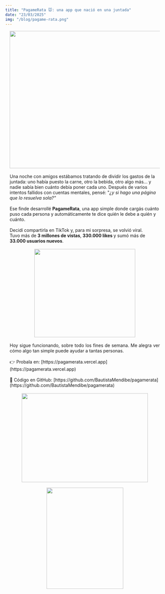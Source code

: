 ```yaml
---
title: "PagameRata 🐭: una app que nació en una juntada"
date: "23/03/2025"
img: "/blog/pagame-rata.png"
---
```



<div class="separator"><div class="separator" style="margin-left: 1em; margin-right: 1em;"><div style="text-align: center;"><img border="0" data-original-height="864" data-original-width="1274" height="434" src="https://blogger.googleusercontent.com/img/b/R29vZ2xl/AVvXsEiCv-GWabqoGjwt2fFRnikcbx4gB0u3kaWin81IBgP8shLzf1XbgFsdP8npbmxKemAUR2cwzi-sBX5yTnnTOXoyQzI7-7-zqx7JfWQ4VvN0cXc1B41T-rLoO4nQWsRHT2-nZ5QoVEnUTH25nqCXrXjxnQ31Kigyzc3tCF-pbrB8d9Y2EkjiECWVrfZyuvQ/w640-h434/Screenshot%202025-03-23%20131018.png" width="640" /></div><br /><div class="separator" style="clear: both;">Una noche con amigos estábamos tratando de dividir los gastos de la juntada: uno había puesto la carne, otro la bebida, otro algo más... y nadie sabía bien cuánto debía poner cada uno. Después de varios intentos fallidos con cuentas mentales, pensé: "<i>¿y si hago una página que lo resuelva sola?"</i></div><div class="separator" style="clear: both;"><br /></div><div class="separator" style="clear: both;">Ese finde desarrollé <b>PagameRata</b>, una app simple donde cargás cuánto puso cada persona y automáticamente te dice quién le debe a quién y cuánto.</div><div class="separator" style="clear: both;"><br /></div><div class="separator" style="clear: both;">Decidí compartirla en TikTok y, para mi sorpresa, se volvió viral.&nbsp;&nbsp;</div><div class="separator" style="clear: both;">Tuvo más de <b>3 millones de vistas</b>, <b>330.000 likes&nbsp;</b>y sumó más de <b>33.000 usuarios nuevos</b>.</div><div class="separator" style="clear: both;"><br /></div><div class="separator" style="clear: both; text-align: center;"><img border="0" data-original-height="736" data-original-width="843" height="279" src="https://blogger.googleusercontent.com/img/b/R29vZ2xl/AVvXsEh6ultew8nS-Dp4laIP7KtNfYDNmKjLYfNE-Ag3CYN12uvqEVv829proGmIhYFvnwDIBoWMqbf4rcEzfBo0Lx-jCOumUMmC5QPZRZiLzvXWW5sPc3IEj5Ty8gaLJ3YRVs_FaDidGada5c0kYivIjxtQ45Qf0fCmmQnkzNhYcMu43jwrXPiLt2fkQMNiFlo/w320-h279/Screenshot%202025-03-23%20131047.png" width="320" /></div><div class="separator" style="clear: both;"><br /></div><div class="separator" style="clear: both; text-align: justify;">Hoy sigue funcionando, sobre todo los fines de semana. Me alegra ver cómo algo tan simple puede ayudar a tantas personas.</div><div class="separator" style="clear: both; text-align: justify;"><br /></div><div class="separator" style="clear: both; text-align: left;">👉 Probala en: [https://pagamerata.vercel.app](https://pagamerata.vercel.app)&nbsp;&nbsp;</div><div class="separator" style="clear: both; text-align: left;"><br /></div><div class="separator" style="clear: both; text-align: left;">📂 Código en GitHub: [https://github.com/BautistaMendibe/pagamerata](https://github.com/BautistaMendibe/pagamerata)</div><br /></div></div><div class="separator" style="clear: both; text-align: center;"><a href="https://blogger.googleusercontent.com/img/b/R29vZ2xl/AVvXsEgJkTYD0TMqgtbmJG-mQW5KCRTz7fbDudbkFGDA4M5RmNtDjRxwST9-_IJ2T7-vx9fAVumhmdreZQH1ltaNRmYrIIj8QZ0FEOdHwBqq3_JDADnYl5JuB_XZeEz7u6xl1Lx2mW4wEu6REonmSuf8JOkue7gNuvB6pwIUfb9PMAs2iGwFvfCTsrTN9IDtS84/s994/Screenshot%202025-03-23%20134059.png" style="margin-left: 1em; margin-right: 1em;"><img border="0" data-original-height="700" data-original-width="994" height="281" src="https://blogger.googleusercontent.com/img/b/R29vZ2xl/AVvXsEgJkTYD0TMqgtbmJG-mQW5KCRTz7fbDudbkFGDA4M5RmNtDjRxwST9-_IJ2T7-vx9fAVumhmdreZQH1ltaNRmYrIIj8QZ0FEOdHwBqq3_JDADnYl5JuB_XZeEz7u6xl1Lx2mW4wEu6REonmSuf8JOkue7gNuvB6pwIUfb9PMAs2iGwFvfCTsrTN9IDtS84/w400-h281/Screenshot%202025-03-23%20134059.png" width="400" /></a></div><br /><div class="separator" style="clear: both; text-align: center;"><a href="https://blogger.googleusercontent.com/img/b/R29vZ2xl/AVvXsEg5ntqnz7kB4fIDxs-X-lyUHOlhVZNPMO2Mcx4ZcIjYGLdIDKY0663G0T3sOtEcDEbHKWju1okQS-ND_YspZJ063_p7w6lPLIaqdgfU3x5Uyijk3DkyJyIrHieOk5Y09DzICWYTBHBKBr6V4v46oRLWfOavNA7kwjhg66RRFFAKXNWeSn9UL1F2klWH8vw/s869/WhatsApp%20Image%202025-03-23%20at%2013.05.07.jpeg" style="margin-left: 1em; margin-right: 1em;"><img border="0" data-original-height="869" data-original-width="660" height="320" src="https://blogger.googleusercontent.com/img/b/R29vZ2xl/AVvXsEg5ntqnz7kB4fIDxs-X-lyUHOlhVZNPMO2Mcx4ZcIjYGLdIDKY0663G0T3sOtEcDEbHKWju1okQS-ND_YspZJ063_p7w6lPLIaqdgfU3x5Uyijk3DkyJyIrHieOk5Y09DzICWYTBHBKBr6V4v46oRLWfOavNA7kwjhg66RRFFAKXNWeSn9UL1F2klWH8vw/w243-h320/WhatsApp%20Image%202025-03-23%20at%2013.05.07.jpeg" width="243" /></a></div><br /><br /><br /><div class="separator" style="clear: both;"><br /></div><div class="separator" style="clear: both;"><br /></div>